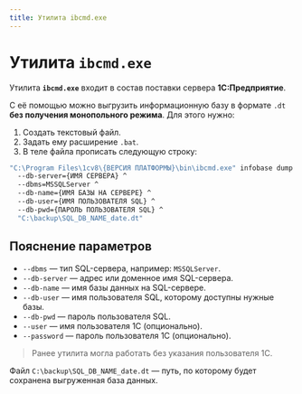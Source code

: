 ```yaml
---
title: Утилита ibcmd.exe
---
```


# Утилита `ibcmd.exe`

Утилита **`ibcmd.exe`** входит в состав поставки сервера **1С:Предприятие**.

С её помощью можно выгрузить информационную базу в формате `.dt` **без получения монопольного режима**. Для этого нужно:

1. Создать текстовый файл.
2. Задать ему расширение `.bat`.
3. В теле файла прописать следующую строку:

```bat
"C:\Program Files\1cv8\{ВЕРСИЯ ПЛАТФОРМЫ}\bin\ibcmd.exe" infobase dump ^
  --db-server={ИМЯ СЕРВЕРА} ^
  --dbms=MSSQLServer ^
  --db-name={ИМЯ БАЗЫ НА СЕРВЕРЕ} ^
  --db-user={ИМЯ ПОЛЬЗОВАТЕЛЯ SQL} ^
  --db-pwd={ПАРОЛЬ ПОЛЬЗОВАТЕЛЯ SQL} ^
  "C:\backup\SQL_DB_NAME_date.dt"
```

## Пояснение параметров

- `--dbms` — тип SQL-сервера, например: `MSSQLServer`.
- `--db-server` — адрес или доменное имя SQL-сервера.
- `--db-name` — имя базы данных на SQL-сервере.
- `--db-user` — имя пользователя SQL, которому доступны нужные базы.
- `--db-pwd` — пароль пользователя SQL.
- `--user` — имя пользователя 1С (опционально).
- `--password` — пароль пользователя 1С (опционально).

> Ранее утилита могла работать без указания пользователя 1С.

Файл `C:\backup\SQL_DB_NAME_date.dt` — путь, по которому будет сохранена выгруженная база данных.
